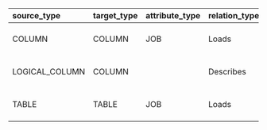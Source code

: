 | source_type    | target_type   | attribute_type   | relation_type   | source_group_code                        | target_group_code                        | attribute_group_code           | loaded_by                     |
|:---------------|:--------------|:-----------------|:----------------|:-----------------------------------------|:-----------------------------------------|:-------------------------------|:------------------------------|
| COLUMN         | COLUMN        | JOB              | Loads           | data.relations-type.group.source-columns | data.relations-type.group.target-columns | data.relations-type.group.jobs | dd_load_tuning_relations_type |
| LOGICAL_COLUMN | COLUMN        |                  | Describes       | data.relations-type.group.is-described   | data.relations-type.group.describes      |                                | dd_load_tuning_relations_type |
| TABLE          | TABLE         | JOB              | Loads           | data.relations-type.group.source-tabless | data.relations-type.group.target-tables  | data.relations-type.group.jobs | dd_load_tuning_relations_type |